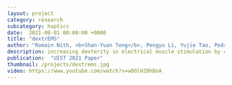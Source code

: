```yaml
---
layout: project
category: research
subcategory: haptics
date:  2021-08-01 00:00:00 +0000
title: "dextrEMS"
author: "Romain Nith, <b>Shan-Yuan Teng</b>, Pengyu Li, Yujie Tao, Pedro Lopes"
description: increasing dexterity in electrical muscle stimulation by combining it with brakes.
publication:  "UIST 2021 Paper"
thumbnail: /projects/dextrems.jpg
video: https://www.youtube.com/watch?v=wOOlHZ8hBnA
---
```

